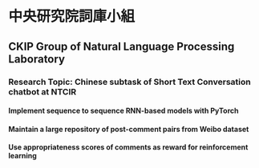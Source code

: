 # 中央研究院詞庫小組
## CKIP Group of Natural Language Processing Laboratory
### Research Topic: Chinese subtask of Short Text Conversation chatbot at NTCIR
#### Implement sequence to sequence RNN-based models with PyTorch
#### Maintain a large repository of post-comment pairs from Weibo dataset
#### Use appropriateness scores of comments as reward for reinforcement learning
